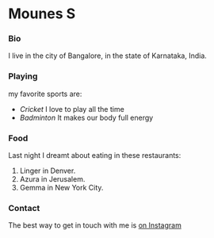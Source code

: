 # Mounes S

### Bio

I live in the city of Bangalore, in the state of Karnataka, India.

### Playing

 my favorite sports are:

- *Cricket* I love to play all the time
- *Badminton* It makes our body full energy

### Food

Last night I dreamt about eating in these restaurants:

1. Linger in Denver.
2. Azura in Jerusalem.
3. Gemma in New York City.

### Contact

The best way to get in touch with me is [on 
Instagram](https://www.instagram.com/)
